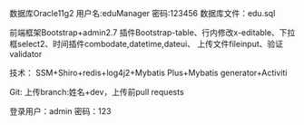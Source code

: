 数据库Oracle11g2
用户名:eduManager
密码:123456
数据库文件：edu.sql

前端框架Bootstrap+admin2.7
插件Bootstrap-table、行内修改x-editable、下拉框select2、时间插件combodate,datetime,dateui、
上传文件fileinput、验证validator

技术：
SSM+Shiro+redis+log4j2+Mybatis Plus+Mybatis generator+Activiti

Git:
上传branch:姓名+dev，上传前pull requests

登录用户：admin
密码：123